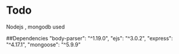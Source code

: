# Todo
Nodejs , mongodb used

##Dependencies
    "body-parser": "^1.19.0",
    "ejs": "^3.0.2",
    "express": "^4.17.1",
    "mongoose": "^5.9.9"

